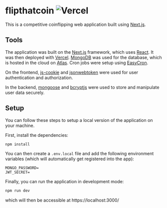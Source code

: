 # flipthatcoin ![Vercel](https://vercelbadge.vercel.app/api/gabgosrob/flipthatcoin)

This is a competitive coinflipping web application built using [Next.js](https://nextjs.org/).

## Tools

The application was built on the [Next.js](https://www.npmjs.com/package/next) framework, which uses [React](https://www.npmjs.com/package/react). It was then deployed with [Vercel](https://vercel.com). [MongoDB](https://www.npmjs.com/package/mongodb) was used for the database, which is hosted in the cloud on [Atlas](https://www.mongodb.com/atlas/database). Cron jobs were setup using [EasyCron](https://www.easycron.com).

On the frontend, [js-cookie](https://www.npmjs.com/package/js-cookie) and [jsonwebtoken](https://www.npmjs.com/package/jsonwebtoken) were used for user authentication and authorization.

In the backend, [mongoose](https://www.npmjs.com/package/mongoose) and [bcryptjs](https://www.npmjs.com/package/bcryptjs) were used to store and manipulate user data securely.

## Setup

You can follow these steps to setup a local version of the application on your machine.

First, install the dependencies:

```bash
npm install
```

You can then create a `.env.local` file and add the following environment variables (which will automatically get registered into the app):

```
MONGO_PASSWORD=
JWT_SECRET=
```

Finally, you can run the application in development mode:

```bash
npm run dev
```

which will then be accessible at https://localhost:3000/
